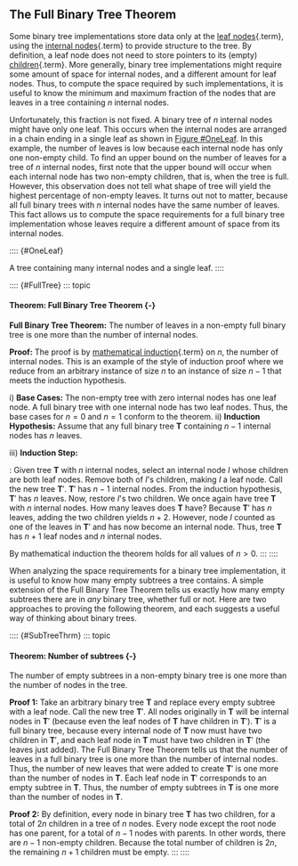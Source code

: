 
## The Full Binary Tree Theorem

Some binary tree implementations store data only at the
[leaf nodes](#leaf-node){.term}, using the
[internal nodes](#internal-node){.term} to
provide structure to the tree. By definition, a leaf node does not need
to store pointers to its (empty) [children](#child){.term}. More generally, binary tree implementations might require
some amount of space for internal nodes, and a different amount for leaf
nodes. Thus, to compute the space required by such implementations, it
is useful to know the minimum and maximum fraction of the nodes that are
leaves in a tree containing $n$ internal nodes.

Unfortunately, this fraction is not fixed. A binary tree of $n$ internal
nodes might have only one leaf. This occurs when the internal nodes are
arranged in a chain ending in a single leaf as shown in 
[Figure #OneLeaf](#OneLeaf). In this example, the
number of leaves is low because each internal node has only one
non-empty child. To find an upper bound on the number of leaves for a
tree of $n$ internal nodes, first note that the upper bound will occur
when each internal node has two non-empty children, that is, when the
tree is full. However, this observation does not tell what shape of tree
will yield the highest percentage of non-empty leaves. It turns out not
to matter, because all full binary trees with $n$ internal nodes have
the same number of leaves. This fact allows us to compute the space
requirements for a full binary tree implementation whose leaves require
a different amount of space from its internal nodes.

:::: {#OneLeaf}
<inlineav id="UnaryTreeExampleCON" src="Binary/UnaryTreeExampleCON.js" name="Binary/UnaryTreeExampleCON" links="Binary/UnaryTreeExampleCON.css" static/>

A tree containing many internal nodes and a single leaf.
::::

:::: {#FullTree}
::: topic
#### Theorem: Full Binary Tree Theorem {-}

**Full Binary Tree Theorem:** The number of leaves in a non-empty full
binary tree is one more than the number of internal nodes.

**Proof:** The proof is by
[mathematical induction](#proof-by-induction){.term} on $n$, the number of internal nodes. This is an example of
the style of induction proof where we reduce from an arbitrary instance
of size $n$ to an instance of size $n-1$ that meets the induction
hypothesis.

i)  **Base Cases:** The non-empty tree with zero internal nodes has one
    leaf node. A full binary tree with one internal node has two leaf
    nodes. Thus, the base cases for $n = 0$ and $n = 1$ conform to the
    theorem.
ii) **Induction Hypothesis:** Assume that any full binary tree
    $\mathbf{T}$ containing $n-1$ internal nodes has $n$ leaves.

iii\) **Induction Step:**

:   Given tree $\mathbf{T}$ with $n$ internal nodes, select an internal
    node $I$ whose children are both leaf nodes. Remove both of $I$'s
    children, making $I$ a leaf node. Call the new tree $\mathbf{T}'$.
    $\mathbf{T}'$ has $n-1$ internal nodes. From the induction
    hypothesis, $\mathbf{T}'$ has $n$ leaves. Now, restore $I$'s two
    children. We once again have tree $\mathbf{T}$ with $n$ internal
    nodes. How many leaves does $\mathbf{T}$ have? Because $\mathbf{T}'$
    has $n$ leaves, adding the two children yields $n+2$. However, node
    $I$ counted as one of the leaves in $\mathbf{T}'$ and has now become
    an internal node. Thus, tree $\mathbf{T}$ has $n+1$ leaf nodes and
    $n$ internal nodes.

By mathematical induction the theorem holds for all values of $n > 0$.
:::
::::

When analyzing the space requirements for a binary tree implementation,
it is useful to know how many empty subtrees a tree contains. A simple
extension of the Full Binary Tree Theorem tells us exactly how many
empty subtrees there are in *any* binary tree, whether full or not. Here
are two approaches to proving the following theorem, and each suggests a
useful way of thinking about binary trees.

:::: {#SubTreeThrm}
::: topic
#### Theorem: Number of subtrees {-}

The number of empty subtrees in a non-empty binary tree is one more than
the number of nodes in the tree.

**Proof 1:** Take an arbitrary binary tree $\mathbf{T}$ and replace
every empty subtree with a leaf node. Call the new tree $\mathbf{T}'$.
All nodes originally in $\mathbf{T}$ will be internal nodes in
$\mathbf{T}'$ (because even the leaf nodes of $\mathbf{T}$ have children
in $\mathbf{T}'$). $\mathbf{T}'$ is a full binary tree, because every
internal node of $\mathbf{T}$ now must have two children in
$\mathbf{T}'$, and each leaf node in $\mathbf{T}$ must have two children
in $\mathbf{T}'$ (the leaves just added). The Full Binary Tree Theorem
tells us that the number of leaves in a full binary tree is one more
than the number of internal nodes. Thus, the number of new leaves that
were added to create $\mathbf{T}'$ is one more than the number of nodes
in $\mathbf{T}$. Each leaf node in $\mathbf{T}'$ corresponds to an empty
subtree in $\mathbf{T}$. Thus, the number of empty subtrees in
$\mathbf{T}$ is one more than the number of nodes in $\mathbf{T}$.

**Proof 2:** By definition, every node in binary tree $\mathbf{T}$ has
two children, for a total of $2n$ children in a tree of $n$ nodes. Every
node except the root node has one parent, for a total of $n-1$ nodes
with parents. In other words, there are $n-1$ non-empty children.
Because the total number of children is $2n$, the remaining $n+1$
children must be empty.
:::
::::
